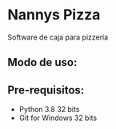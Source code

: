 # Nannys Pizza
Software de caja para pizzería

## Modo de uso:

## Pre-requisitos:

- Python 3.8 32 bits
- Git for Windows 32 bits
